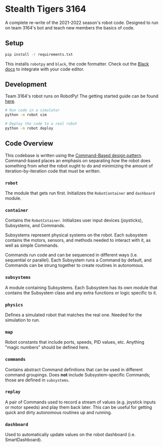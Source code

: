 # Stealth Tigers 3164

A complete re-write of the 2021-2022 season's robot code.
Designed to run on team 3164's bot and teach new members the basics of code.

## Setup

```bash
pip install -r requirements.txt
```

This installs `robotpy` and `black`, the code formatter.
Check out the [Black docs](https://black.readthedocs.io/en/stable/integrations/editors.html) to integrate with your code editor.

## Development

Team 3164's robot runs on RobotPy! The getting started guide can be found [here](https://robotpy.readthedocs.io/en/stable/guide/index.html).

```bash
# Run code in a simulator
python -m robot sim
```

```bash
# Deploy the code to a real robot
python -m robot deploy
```

## Code Overview

This codebase is written using the [Command-Based design pattern](https://docs.wpilib.org/en/stable/docs/software/commandbased/what-is-command-based.html).
Command-based places an emphasis on separating *how* the robot does something from *what* the robot ought to do and
minimizing the amount of iteration-by-iteration code that must be written.

### `robot`
The module that gets run first. Initializes the `RobotContainer` and `dashboard` module.

### `container`
Contains the `RobotCotainer`. Initializes user input devices (joysticks), Subsystems, and Commands.


Subsystems represent physical systems on the robot.
Each subsystem contains the motors, sensors, and methods needed to interact with it, as well as simple Commands.


Commands run code and can be sequenced in different ways (i.e. sequential or parallel).
Each Subsystem runs a Command by default, and Commands can be strung together to create routines in autonomous.

### `subsystems`
A module containing Subsystems. Each Subsystem has its own module that contains the Subsystem class and any extra
functions or logic specific to it.

### `physics`
Defines a simulated robot that matches the real one. Needed for the simulation to run.

### `map`
Robot constants that include ports, speeds, PID values, etc. Anything "magic numbers" should be defined here.

### `commands`
Contains abstract Command definitions that can be used in different command groupings.
Does **not** include Subsystem-specific Commands; those are defined in `subsystems`.

### `replay`
A pair of Commands used to record a stream of values (e.g. joystick inputs or motor speeds) and play them back later.
This can be useful for getting quick and dirty autonomous routines up and running.

### `dashboard`
Used to automatically update values on the robot dashboard (i.e. SmartDashboard).